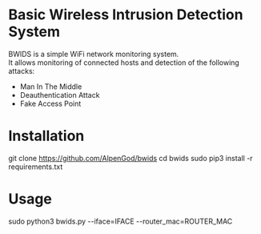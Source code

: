 # Basic Wireless Intrusion Detection System  

BWIDS is a simple WiFi network monitoring system.  
It allows monitoring of connected hosts and detection of the following attacks:
+ Man In The Middle
+ Deauthentication Attack
+ Fake Access Point


# Installation  
git clone https://github.com/AlpenGod/bwids
cd bwids
sudo pip3 install -r requirements.txt

# Usage  
sudo python3 bwids.py --iface=IFACE --router_mac=ROUTER_MAC
